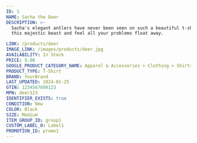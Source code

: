 ```yaml
---
ID: 1
NAME: Sacha the Deer
DESCRIPTION: >-
  Sacha's elegant antlers have never been seen on such a beautiful t-shirt. Wear
  this majestic beast and feel all your problems float away.

LINK: /products/deer
IMAGE_LINK: /images/products/deer.jpg
AVAILABILITY: In Stock
PRICE: 9.00
GOOGLE_PRODUCT_CATEGORY_NAME: Apparel & Accessories > Clothing > Shirts & Tops
PRODUCT_TYPE: T-Shirt
BRAND: YourBrand
LAST_UPDATED: 2024-01-25
GTIN: 1234567890123
MPN: deer123
IDENTIFIER_EXISTS: true
CONDITION: New
COLOR: Black
SIZE: Medium
ITEM_GROUP_ID: group1
CUSTOM_LABEL_0: Label1
PROMOTION_ID: promo1
---
```

